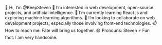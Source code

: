 👋 Hi, I’m @KeepSteven
👀 I’m interested in web development, open-source projects, and artificial intelligence.
🌱 I’m currently learning React.js and exploring machine learning algorithms.
💞️ I’m looking to collaborate on web development projects, especially those involving front-end technologies.
📫 How to reach me: Fate will bring us together.
😄 Pronouns: Steven
⚡ Fun fact: I am very handsome.
